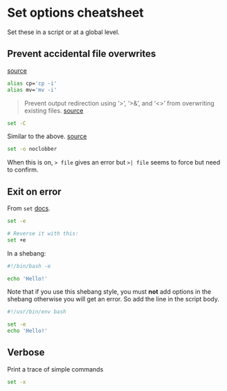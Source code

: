 # Set options cheatsheet

Set these in a script or at a global level.

## Prevent accidental file overwrites

[source](https://unix.stackexchange.com/questions/452865/are-there-any-disadvantages-of-setting-noclobber)

```sh
alias cp='cp -i'
alias mv='mv -i'
```

> Prevent output redirection using ‘>’, ‘>&’, and ‘<>’ from overwriting existing files. [source](https://www.gnu.org/software/bash/manual/html_node/The-Set-Builtin.html#The-Set-Builtin)

```sh
set -C
```

Similar to the above. [source](https://www.cyberciti.biz/tips/howto-keep-file-safe-from-overwriting.html)

```sh
set -o noclobber
```

When this is on, `> file` gives an error but `>| file` seems to force but need to confirm.

## Exit on error

From `set` [docs](https://www.gnu.org/software/bash/manual/html_node/The-Set-Builtin.html#The-Set-Builtin).

```sh
set -e

# Reverse it with this:
set +e
```

In a shebang:

```sh
#!/bin/bash -e

echo 'Hello!'
```

Note that if you use this shebang style, you must **not** add options in the shebang otherwise you will get an error. So add the line in the script body.

```sh
#!/usr/bin/env bash

set -e
echo 'Hello!'
```


## Verbose

Print a trace of simple commands

```sh
set -x
```
<!--stackedit_data:
eyJoaXN0b3J5IjpbNTQzNDk3Mjg3XX0=
-->